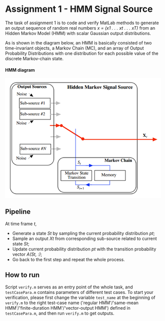  # Assignment 1 - HMM Signal Source
 
 The task of assignment 1 is to code and verify MatLab methods to generate an output sequence of random real numbers *x = (x1 . . . xt . . . xT)* from an Hidden Markov Model (HMM) with scalar Gaussian output distributions.
 
 As is shown in the diagram below, an HMM is basically consisted of two time-invariant objects, a Markov Chain (MC), and an array of Output Probability Distributions with one distribution for each possible value of the discrete Markov-chain state.
 
 #### HMM diagram 
  <p align="center">
    <img src="https://github.com/txzhao/Pattern-Recognition/blob/master/pic/HMM-diagram.png"/>
  </p>
  
  ## Pipeline
  
  At time frame *t*,
  - Generate a state *St* by sampling the current probability distribution *pt*;
  - Sample an output *Xt* from corresponding sub-source related to current state *St*;
  - Update current probability distribution *pt* with the transition probability vector *A(St, :)*;
  - Go back to the first step and repeat the whole process.
  
  ## How to run

Script ```verify.m``` serves as an entry point of the whole task, and ```testCasePara.m``` contains parameters of different test cases. To start your verification, please first change the variable ```test_name``` at the beginning of ```verify.m``` to the right test-case name ('regular HMM'/'same-mean HMM'/'finite-duration HMM'/'vector-output HMM') defined in ```testCasePara.m```, and then run ```verify.m``` to get outputs.
